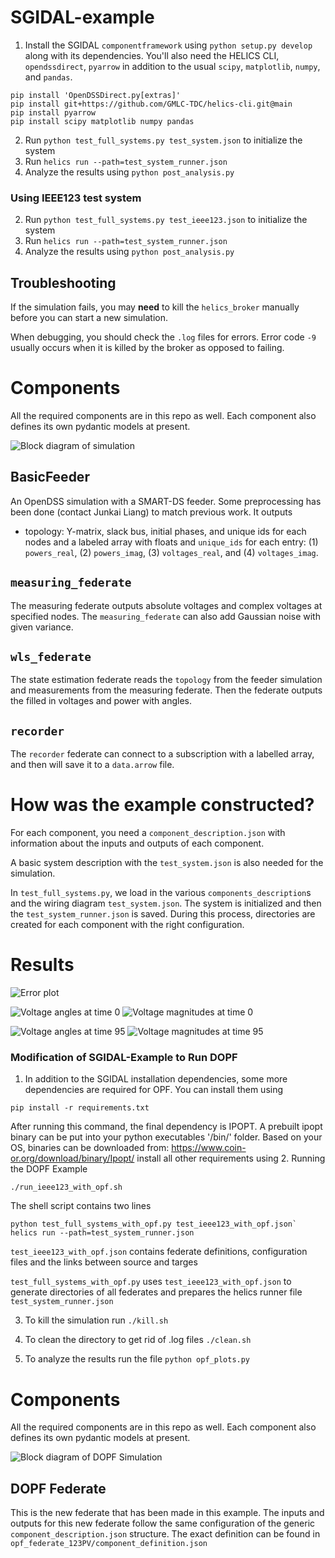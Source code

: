 # SGIDAL-example


1. Install the SGIDAL `componentframework` using `python setup.py develop` along with its dependencies. You'll also need the HELICS CLI, `opendssdirect`, `pyarrow` in addition to the usual `scipy`, `matplotlib`, `numpy`, and `pandas`.
```
pip install 'OpenDSSDirect.py[extras]'
pip install git+https://github.com/GMLC-TDC/helics-cli.git@main
pip install pyarrow
pip install scipy matplotlib numpy pandas
```
2. Run `python test_full_systems.py test_system.json` to initialize the system
3. Run `helics run --path=test_system_runner.json`
4. Analyze the results using `python post_analysis.py`

### Using IEEE123 test system

2. Run `python test_full_systems.py test_ieee123.json` to initialize the system
3. Run `helics run --path=test_system_runner.json`
4. Analyze the results using `python post_analysis.py`

## Troubleshooting

If the simulation fails, you may **need** to kill the `helics_broker` manually before you can start a new simulation.

When debugging, you should check the `.log` files for errors. Error code `-9` usually occurs when it is killed by the broker as opposed to failing.

# Components 

All the required components are in this repo as well. Each component
also defines its own pydantic models at present.

![Block diagram of simulation](sgidal-example.png)

## BasicFeeder

An OpenDSS simulation with a SMART-DS feeder. Some preprocessing has been done
(contact Junkai Liang) to match previous work. It outputs
- topology: Y-matrix, slack bus, initial phases, and unique ids for each nodes
and a labeled array with floats and `unique_ids` for each entry: (1)
`powers_real`, (2) `powers_imag`, (3) `voltages_real`, and (4) `voltages_imag`.

## `measuring_federate`

The measuring federate outputs absolute voltages and complex voltages at specified nodes. The `measuring_federate` can also add Gaussian
noise with given variance.

## `wls_federate`

The state estimation federate reads the `topology` from the feeder simulation
and measurements from the measuring federate. Then the federate outputs the
filled in voltages and power with angles.

## `recorder`

The `recorder` federate can connect to a subscription with a labelled array, and
then will save it to a `data.arrow` file.

# How was the example constructed?

For each component, you need a `component_description.json` with
information about the inputs and outputs of each component.

A basic system description with the `test_system.json` is also
needed for the simulation.

In `test_full_systems.py`, we load in the various `components_description`s and
the wiring diagram `test_system.json`. The system is initialized and then the
`test_system_runner.json` is saved. During this process, directories are created
for each component with the right configuration.

# Results

![Error plot](errors.png)

![Voltage angles at time 0](voltage_angles_0.png)
![Voltage magnitudes at time 0](voltage_magnitudes_0.png)

![Voltage angles at time 95](voltage_angles_95.png)
![Voltage magnitudes at time 95](voltage_magnitudes_95.png)

### Modification of SGIDAL-Example to Run DOPF

1. In addition to the SGIDAL installation dependencies, some more dependencies are required for OPF. You can install them using 

```
pip install -r requirements.txt
```

After running this command, the final dependency is IPOPT. 
A prebuilt ipopt binary can be put into your python executables '/bin/' folder. 
Based on your OS, binaries can be downloaded from: https://www.coin-or.org/download/binary/Ipopt/
install all other requirements using 
2. Running the DOPF Example

`./run_ieee123_with_opf.sh`

The shell script contains two lines

```python test_full_systems_with_opf.py test_ieee123_with_opf.json`
helics run --path=test_system_runner.json```

`test_ieee123_with_opf.json` contains federate definitions, configuration files and the links between source and targes

`test_full_systems_with_opf.py` uses `test_ieee123_with_opf.json`
to generate directories of all federates and prepares the helics runner file `test_system_runner.json` 

3. To kill the simulation run
`./kill.sh`

4. To clean the directory to get rid of .log files
`./clean.sh`

5. To analyze the results run the file
`python opf_plots.py`

# Components 

All the required components are in this repo as well. Each component
also defines its own pydantic models at present.

![Block diagram of DOPF Simulation](dopf_example.png)


## DOPF Federate
This is the new federate that has been made in this example.
The inputs and outputs for this new federate follow the same configuration
of the generic `component_description.json` structure.
The exact definition can be found in `opf_federate_123PV/component_definition.json`
